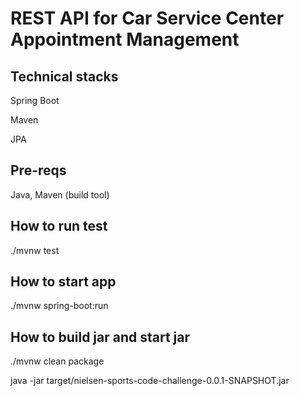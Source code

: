 # REST API for Car Service Center Appointment Management

## Technical stacks

Spring Boot

Maven

JPA

## Pre-reqs

Java, Maven (build tool)

## How to run test

./mvnw test
 
## How to start app

./mvnw spring-boot:run 

## How to build jar and start jar

./mvnw clean package

java -jar target/nielsen-sports-code-challenge-0.0.1-SNAPSHOT.jar
